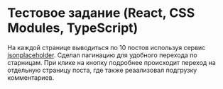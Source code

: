 # Тестовое задание (React, CSS Modules, TypeScript)

На каждой странице выводиться по 10 постов используя сервис [jsonplaceholder](https://jsonplaceholder.typicode.com/). 
Сделал пагинацию для удобного перехода по старницам.
При клике на кнопку подробнее происходит переход на отдельную страницу поста, где также реаализовал подгрузку комментариев.